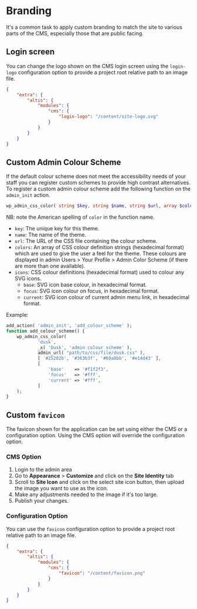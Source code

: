 # Branding

It's a common task to apply custom branding to match the site to various parts of the CMS, especially those that are public facing.

## Login screen

You can change the logo shown on the CMS login screen using the `login-logo` configuration option to provide a project root relative
path to an image file.

```json
{
    "extra": {
        "altis": {
            "modules": {
                "cms": {
                    "login-logo": "/content/site-logo.svg"
                }
            }
        }
    }
}
```

## Custom Admin Colour Scheme

If the default colour scheme does not meet the accessibility needs of your staff you can register custom schemes to provide high
contrast alternatives. To register a custom admin colour scheme add the following function on the `admin_init` action.

```php
wp_admin_css_color( string $key, string $name, string $url, array $colors = [], array $icons = [] );
```

NB: note the American spelling of `color` in the function name.

<!-- vale proselint.Spelling = NO -->

- `key`: The unique key for this theme.
- `name`: The name of the theme.
- `url`: The URL of the CSS file containing the colour scheme.
- `colors`: An array of CSS colour definition strings (hexadecimal format) which are used to give the user a feel for the theme.
  These colours are displayed in admin Users > Your Profile > Admin Color Scheme (if there are more than one available).
- `icons`: CSS colour definitions (hexadecimal format) used to colour any SVG icons.
  - `base`: SVG icon base colour, in hexadecimal format.
  - `focus`: SVG icon colour on focus, in hexadecimal format.
  - `current`: SVG icon colour of current admin menu link, in hexadecimal format.

<!-- vale proselint.Spelling = YES -->

Example:

```php
add_action( 'admin_init', 'add_colour_scheme' );
function add_colour_scheme() {
    wp_admin_css_color(
            'dusk',
            _x( 'Dusk', 'admin colour scheme' ),
            admin_url( "path/to/css/file/dusk.css" ),
            [ '#25282b', '#363b3f', '#69a8bb', '#e14d43' ],
            [
                'base'    => '#f1f2f3',
                'focus'   => '#fff',
                'current' => '#fff',
            ]
    );
}
```

## Custom `favicon`

The favicon shown for the application can be set using either the CMS or a configuration option. Using the CMS option will override
the configuration option.

### CMS Option

1. Login to the admin area
2. Go to **Appearance** > **Customize** and click on the **Site Identity** tab
3. Scroll to **Site Icon** and click on the select site icon button, then upload the image you want to use as the icon.
4. Make any adjustments needed to the image if it's too large.
5. Publish your changes.

### Configuration Option

You can use the `favicon` configuration option to provide a project root relative path to an image file.

```json
{
    "extra": {
        "altis": {
            "modules": {
                "cms": {
                    "favicon": "/content/favicon.png"
                }
            }
        }
    }
}
```
